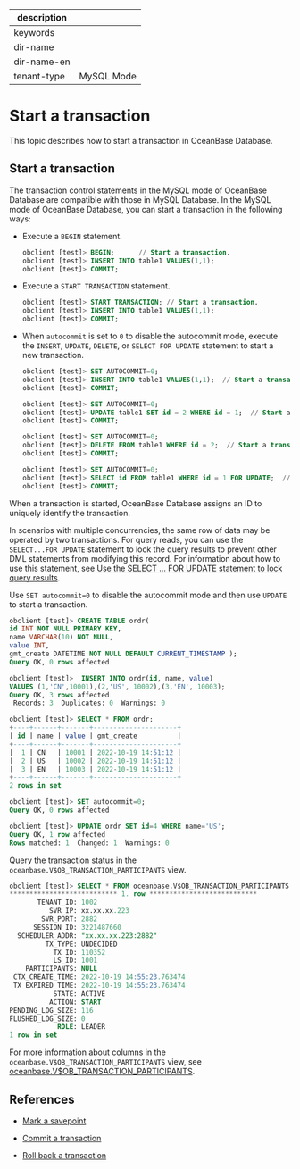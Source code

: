 |description||
|---|---|
|keywords||
|dir-name||
|dir-name-en||
|tenant-type|MySQL Mode|

# Start a transaction

This topic describes how to start a transaction in OceanBase Database.

## Start a transaction

The transaction control statements in the MySQL mode of OceanBase Database are compatible with those in MySQL Database. In the MySQL mode of OceanBase Database, you can start a transaction in the following ways:

* Execute a `BEGIN` statement.

   ```sql
   obclient [test]> BEGIN;      // Start a transaction.
   obclient [test]> INSERT INTO table1 VALUES(1,1);  
   obclient [test]> COMMIT;
   ```

* Execute a `START TRANSACTION` statement.

   ```sql
   obclient [test]> START TRANSACTION; // Start a transaction.
   obclient [test]> INSERT INTO table1 VALUES(1,1);  
   obclient [test]> COMMIT;
   ```

* When `autocommit` is set to `0` to disable the autocommit mode, execute the `INSERT`, `UPDATE`, `DELETE`, or `SELECT FOR UPDATE` statement to start a new transaction.

   ```sql
   obclient [test]> SET AUTOCOMMIT=0;
   obclient [test]> INSERT INTO table1 VALUES(1,1);  // Start a transaction.
   obclient [test]> COMMIT;

   obclient [test]> SET AUTOCOMMIT=0;
   obclient [test]> UPDATE table1 SET id = 2 WHERE id = 1;  // Start a transaction.
   obclient [test]> COMMIT;

   obclient [test]> SET AUTOCOMMIT=0;
   obclient [test]> DELETE FROM table1 WHERE id = 2;  // Start a transaction.
   obclient [test]> COMMIT;

   obclient [test]> SET AUTOCOMMIT=0;
   obclient [test]> SELECT id FROM table1 WHERE id = 1 FOR UPDATE;  // Start a transaction.
   obclient [test]> COMMIT;
   ```

When a transaction is started, OceanBase Database assigns an ID to uniquely identify the transaction.

In scenarios with multiple concurrencies, the same row of data may be operated by two transactions. For query reads, you can use the `SELECT...FOR UPDATE` statement to lock the query results to prevent other DML statements from modifying this record. For information about how to use this statement, see [Use the SELECT ... FOR UPDATE statement to lock query results](../500.read-data-of-mysql-mode/300.use-operators-and-functions-in-query-of-mysql-mode/1000.lock-query-results-select-for-update-of-mysql-mode.md).

Use `SET autocommit=0` to disable the autocommit mode and then use `UPDATE` to start a transaction.

```sql
obclient [test]> CREATE TABLE ordr(
id INT NOT NULL PRIMARY KEY,
name VARCHAR(10) NOT NULL,
value INT,
gmt_create DATETIME NOT NULL DEFAULT CURRENT_TIMESTAMP );
Query OK, 0 rows affected

obclient [test]>  INSERT INTO ordr(id, name, value)
VALUES (1,'CN',10001),(2,'US', 10002),(3,'EN', 10003);
Query OK, 3 rows affected
 Records: 3  Duplicates: 0  Warnings: 0

obclient [test]> SELECT * FROM ordr;
+----+------+-------+---------------------+
| id | name | value | gmt_create          |
+----+------+-------+---------------------+
|  1 | CN   | 10001 | 2022-10-19 14:51:12 |
|  2 | US   | 10002 | 2022-10-19 14:51:12 |
|  3 | EN   | 10003 | 2022-10-19 14:51:12 |
+----+------+-------+---------------------+
2 rows in set

obclient [test]> SET autocommit=0;
Query OK, 0 rows affected

obclient [test]> UPDATE ordr SET id=4 WHERE name='US';
Query OK, 1 row affected
Rows matched: 1  Changed: 1  Warnings: 0
```

Query the transaction status in the `oceanbase.V$OB_TRANSACTION_PARTICIPANTS` view.

```sql
obclient [test]> SELECT * FROM oceanbase.V$OB_TRANSACTION_PARTICIPANTS;
*************************** 1. row ***************************
       TENANT_ID: 1002
          SVR_IP: xx.xx.xx.223
        SVR_PORT: 2882
      SESSION_ID: 3221487660
  SCHEDULER_ADDR: "xx.xx.xx.223:2882"
         TX_TYPE: UNDECIDED
           TX_ID: 110352
           LS_ID: 1001
    PARTICIPANTS: NULL
 CTX_CREATE_TIME: 2022-10-19 14:55:23.763474
 TX_EXPIRED_TIME: 2022-10-19 14:55:23.763474
           STATE: ACTIVE
          ACTION: START
PENDING_LOG_SIZE: 116
FLUSHED_LOG_SIZE: 0
            ROLE: LEADER
1 row in set
```

For more information about columns in the `oceanbase.V$OB_TRANSACTION_PARTICIPANTS` view, see [oceanbase.V$OB_TRANSACTION_PARTICIPANTS](../../../700.reference/700.system-views/400.system-view-of-mysql-mode/300.performance-view-of-mysql-mode/5400.v-ob_transaction_participants-of-mysql-mode.md).

## References

* [Mark a savepoint](300.transaction-savepoints-of-mysql-mode/100.mark-a-savepoint-of-mysql-mode.md)

* [Commit a transaction](../600.transaction-in-develop-of-mysql-mode/400.submit-transaction-of-mysql-mode.md)

* [Roll back a transaction](../600.transaction-in-develop-of-mysql-mode/500.roll-back-transactions-of-mysql-mode.md)
